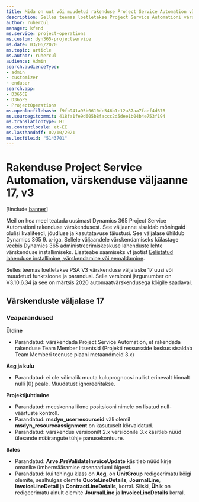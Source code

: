 ```yaml
---
title: Mida on uut või muudetud rakenduse Project Service Automation värskenduse väljaandes 17, V3
description: Selles teemas loetletakse Project Service Automationi värskenduse väljalaske 17, V3 saadaolevaid funktsioone ja parandusi.
author: ruhercul
manager: kfend
ms.service: project-operations
ms.custom: dyn365-projectservice
ms.date: 03/06/2020
ms.topic: article
ms.author: ruhercul
audience: Admin
search.audienceType:
- admin
- customizer
- enduser
search.app:
- D365CE
- D365PS
- ProjectOperations
ms.openlocfilehash: f9fb941a95b0610dc546b1c12a87aa7faef4d676
ms.sourcegitcommit: 418fa1fe9d605b8faccc2d5dee1b04b4e753f194
ms.translationtype: HT
ms.contentlocale: et-EE
ms.lasthandoff: 02/10/2021
ms.locfileid: "5143701"
---
```

# <a name="project-service-automation-update-release-17-v3"></a>Rakenduse Project Service Automation, värskenduse väljaanne 17, v3

[!include [banner](../includes/psa-now-project-operations.md)]

Meil on hea meel teatada uusimast Dynamics 365 Project Service Automationi rakenduse värskendusest. See väljaanne sisaldab mõningaid olulisi kvaliteedi, jõudluse ja kasutatavuse täiustusi.  See väljalase ühildub Dynamics 365 9. x-iga. Sellele väljaandele värskendamiseks külastage veebis Dynamics 365 administreerimiskeskuse lahenduste lehte värskenduse installimiseks. Lisateabe saamiseks vt jaotist [Eelistatud lahenduse installimine, värskendamine või eemaldamine](https://docs.microsoft.com/power-platform/admin/install-remove-preferred-solution).

Selles teemas loetletakse PSA V3 värskenduse väljalaske 17 uusi või muudetud funktsioone ja parandusi. Selle versiooni järgunumber on V3.10.6.34 ja see on märtsis 2020 automaatvärskendusega kõigile saadaval.


## <a name="update-release-17"></a>Värskenduste väljalase 17

### <a name="bug-fixes"></a>Veaparandused

**Üldine**

- Parandatud: värskendada Project Service Automation, et rakendada rakenduse Team Member litsentsid (Projekti ressursside keskus sisaldab Team Memberi teenuse plaani metaandmeid 3.x)
 
**Aeg ja kulu**

- Parandatud: ei ole võimalik muuta kuluprognoosi nullist erinevalt hinnalt nulli (0) peale. Muudatust ignoreeritakse.

**Projektijuhtimine**

- Parandatud: meeskonnaliikme positsiooni nimele on lisatud null-väärtuste kontroll.
- Parandatud: **msdyn_userresourceid** väli olemil **msdyn_resourceassignment** on kasutuselt kõrvaldatud.
- Parandatud: värskendus versioonilt 2.x versioonile 3.x käsitleb nüüd ülesande määrangute tühje panusekontuure.

**Sales**

- Parandatud: **Arve.PreValidateInvoiceUpdate** käsitleb nüüd kirje omanike ümbermääramise stsenaariumi õigesti.
- Parandatud: kui tehingu klass on **Aeg**, on **UnitGroup** redigeerimatu kõigi olemite, sealhulgas olemite **QuoteLineDetails**, **JournalLine**, **InvoiceLineDetail** ja **ContractLineDetails**, korral. Siiski, **Ühik** on redigeerimatu ainult olemite **JournalLine** ja **InvoiceLineDetails** korral.


